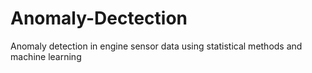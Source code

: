 # Anomaly-Dectection
Anomaly detection in engine sensor data using statistical methods and machine learning
